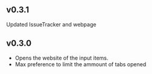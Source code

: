 ## v0.3.1

Updated IssueTracker and webpage

## v0.3.0

- Opens the website of the input items.
- Max preference to limit the ammount of tabs opened